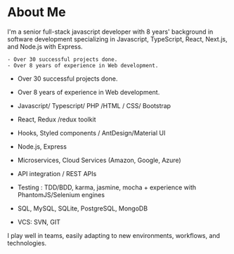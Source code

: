 # About Me

I'm a senior full-stack javascript developer with 8 years' background in software development specializing in Javascript, TypeScript, React, Next.js, and Node.js with Express.
```
- Over 30 successful projects done.
- Over 8 years of experience in Web development.
```
- Over 30 successful projects done.
- Over 8 years of experience in Web development.

- Javascript/ Typescript/ PHP /HTML / CSS/ Bootstrap
- React, Redux /redux toolkit
- Hooks, Styled components / AntDesign/Material UI
- Node.js, Express
- Microservices, Cloud Services (Amazon, Google, Azure)
- API integration / REST APIs
- Testing : TDD/BDD, karma, jasmine, mocha + experience with PhantomJS/Selenium engines
- SQL, MySQL, SQLite, PostgreSQL, MongoDB
- VCS: SVN, GIT

I play well in teams, easily adapting to new environments, workflows, and technologies.
